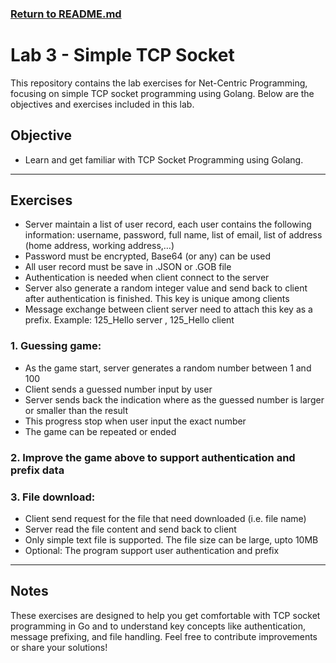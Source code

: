 ### [Return to README.md](https://github.com/ume-meu/golang-lab-netcentric/blob/main/README.md)

# Lab 3 - Simple TCP Socket

This repository contains the lab exercises for Net-Centric Programming, focusing on simple TCP socket programming using Golang. Below are the objectives and exercises included in this lab.

## Objective
- Learn and get familiar with TCP Socket Programming using Golang.

---

## Exercises

- Server maintain a list of user record, each user contains the following information: username, password, full name,
list of email, list of address (home address, working address,…)
- Password must be encrypted, Base64 (or any) can be used
- All user record must be save in .JSON or .GOB file
- Authentication is needed when client connect to the server
- Server also generate a random integer value and send back to client after authentication is finished. This key is unique among clients
- Message exchange between client server need to attach this key as a prefix. Example: 125_Hello server , 125_Hello client

### 1. Guessing game:
- As the game start, server generates a random number between 1 and 100
- Client sends a guessed number input by user
- Server sends back the indication where as the guessed number is larger or smaller than the result
- This progress stop when user input the exact number
- The game can be repeated or ended

### 2. Improve the game above to support authentication and prefix data

### 3. File download:
- Client send request for the file that need downloaded (i.e. file name)
- Server read the file content and send back to client
- Only simple text file is supported. The file size can be large, upto 10MB
- Optional: The program support user authentication and prefix

---

## Notes
These exercises are designed to help you get comfortable with TCP socket programming in Go and to understand key concepts like authentication, message prefixing, and file handling. Feel free to contribute improvements or share your solutions!